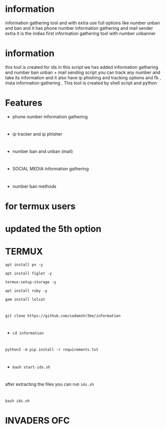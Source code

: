 # information
information gathering tool and with extra use full options like number unban and ban and it has phone number information gathering and mail sender extra it is the indias first information gathering tool with number unbanner
# information
this tool is created for ids
in this script we has added information gathering 
and number ban unban + mail sending script 
you can track any number and take its information 
and it also have ip phishing and tracking options
and fb , insta information gathering .
This tool is created by shell script and python 


#
# Features
* phone number information gathering 
#
* ip tracker and ip phisher
#
* number ban and unban (mail)
#
* SOCIAL MEDIA information gathering 
#
* number ban methods 
#

# for termux users

# updated the 5th option 

# TERMUX 


` apt install pv -y `

` apt install figlet -y `

` termux-setup-storage -y `

` apt install ruby -y `

` gem install lolcat `

#
`git clone https://github.com/sadamshr3be/information`
#
* `cd information `
#
` python3 -m pip install -r requirements.txt `
#
* ` bash start-ids.sh `

#
after extracting the files you can run `ids.sh` 

#
` bash ids.sh `

# INVADERS OFC 
#


 
  
     
      
  
#

